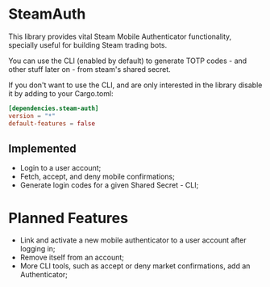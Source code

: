 # SteamAuth

This library provides vital Steam Mobile Authenticator functionality,
specially useful for building Steam trading bots.

You can use the CLI (enabled by default) to generate TOTP codes - and
other stuff later on - from steam's shared secret.

If you don't want to use the CLI, and are only interested in the library
disable it by adding to your Cargo.toml:

```toml
[dependencies.steam-auth]
version = "*"
default-features = false
```

<!--# Features being implemented now-->

## Implemented
* Login to a user account;
* Fetch, accept, and deny mobile confirmations;
* Generate login codes for a given Shared Secret - CLI;

# Planned Features
* Link and activate a new mobile authenticator to a user account after
  logging in;
* Remove itself from an account;
* More CLI tools, such as accept or deny market confirmations, add an
  Authenticator;
